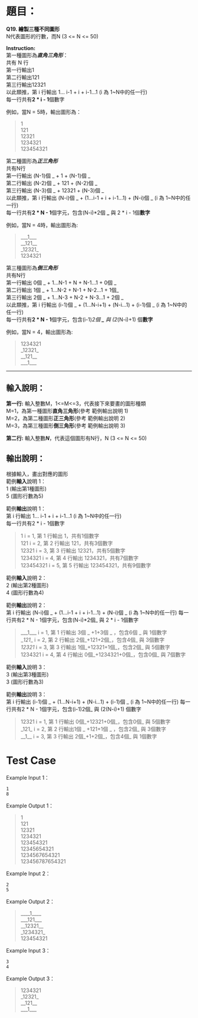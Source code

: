 # 題目：
**Q19. 繪製三種不同圖形**  
N代表圖形的行數，而N (3 <= N <= 50)  

**Instruction:**  
第一種圖形為***直角三角形***：  
共有 N 行  
第一行輸出1  
第二行輸出121  
第三行輸出12321  
以此類推，第 i 行輸出 1… i-1 + i + i-1…1 (i 為 1~N中的任一行)  
每一行共有**2 * i - 1**個數字  

例如，當N = 5時，輸出圖形為：  
>1  
121  
12321  
1234321  
123454321  

第二種圖形為***正三角形***  
共有N行  
第一行輸出 (N-1)個 _ + 1 + (N-1)個 _  
第二行輸出 (N-2)個 _ + 121 + (N-2)個 _  
第三行輸出 (N-3)個 _ + 12321 + (N-3)個 _  
以此類推，第 i 行輸出 (N-i)個 _ + (1...i-1 + i + i-1…1) + (N-i)個 _ (i 為 1~N中的任一行)  
每一行共有**2 * N - 1**個字元，包含(N-i)*2個 **&#95;** 與 2 * i - 1個**數字**  

例如，當N = 4時，輸出圖形為:  
>&#95;&#95;&#95;1&#95;&#95;&#95;  
&#95;&#95;121&#95;&#95;   
&#95;12321&#95;    
1234321  

第三種圖形為***倒三角形***  
共有N行  
第一行輸出 0個 _ + 1...N-1 + N + N-1…1 + 0個 _  
第二行輸出 1個 _ + 1...N-2 + N-1 + N-2…1 + 1個_  
第三行輸出 2個 _ + 1...N-3 + N-2 + N-3…1 + 2個 _  
以此類推，第 i 行輸出 (i-1)個 _ + (1...N-i+1) + (N-i…1) + (i-1)個 _ (i 為 1~N中的任一行)  
每一行共有**2 * N - 1**個字元，包含(i-1)*2個 **_** 與 (2*(N-i)+1) 個**數字**  

例如，當N = 4，輸出圖形為:  
>1234321  
&#95;12321&#95;  
&#95;&#95;121&#95;&#95;  
&#95;&#95;&#95;1&#95;&#95;&#95;

--------------------------------------------------------------------------------------
## 輸入說明：  
**第一行:** 輸入整數M，1<=M<=3，代表接下來要畫的圖形種類  
M=1，為第一種圖形**直角三角形**(參考 範例輸出說明 1)  
M=2，為第二種圖形**正三角形**(參考 範例輸出說明 2)  
M=3，為第三種圖形**倒三角形**(參考 範例輸出說明 3)  

**第二行:** 輸入整數***N***，代表這個圖形有N行，N (3 <= N <= 50)  


## 輸出說明：  
根據輸入，畫出對應的圖形  
範例**輸入**說明 1：    
1 (輸出第1種圖形)  
5 (圖形行數為5)  

範例**輸出**說明 1：  
第 i 行輸出 1… i-1 + i + i-1…1 (i 為 1~N中的任一行)  
每一行共有2 * i - 1個數字  
>1 i = 1, 第 1 行輸出 1，共有1個數字  
121 i = 2, 第 2 行輸出 121，共有3個數字  
12321 i = 3, 第 3 行輸出 12321，共有5個數字  
1234321 i = 4, 第 4 行輸出 1234321，共有7個數字  
123454321 i = 5, 第 5 行輸出 123454321，共有9個數字  

範例**輸入**說明 2：  
2 (輸出第2種圖形)  
4 (圖形行數為4)  

範例**輸出**說明 2：  
第 i 行輸出 (N-i)個 _ + (1...i-1 + i + i-1…1) + (N-i)個 _ (i 為 1~N中的任一行) 每一行共有2 * N - 1個字元，包含(N-i)*2個_ 與 2 * i - 1個數字  
>&#95;&#95;&#95;1&#95;&#95;&#95; i = 1, 第 1 行輸出 3個 _ +1+3個 _ ，包含6個 _ 與 1個數字  
\__121__ i = 2, 第 2 行輸出 2個_+121+2個_，包含4個_ 與 3個數字  
_12321_ i = 3, 第 3 行輸出 1個_+12321+1個_，包含2個_ 與 5個數字  
1234321 i = 4, 第 4 行輸出 0個_+1234321+0個_，包含0個_ 與 7個數字  

範例**輸入**說明 3：  
3 (輸出第3種圖形)  
3 (圖形行數為3)  

範例**輸出**說明 3：  
第 i 行輸出 (i-1)個 _ + (1...N-i+1) + (N-i…1) + (i-1)個 _ (i 為 1~N中的任一行) 每一行共有2 * N - 1個字元，包含(i-1)2個_ 與 (2(N-i)+1) 個數字  
>12321 i = 1, 第 1 行輸出 0個_+12321+0個_，包含0個_ 與 5個數字  
&#95;121&#95; i = 2, 第 2 行輸出1個 _ +121+1個 _ ，包含2個_ 與 3個數字  
&#95;&#95;1&#95;&#95; i = 3, 第 3 行輸出 2個_+1+2個_，包含4個_ 與 1個數字  

# Test Case  
Example Input 1：  
```
1  
8  
```
Example Output 1：  
>1  
121  
12321  
1234321  
123454321  
12345654321  
1234567654321  
123456787654321  

Example Input 2：  
```
2  
5  
```

Example Output 2：  
>&#95;&#95;&#95;&#95;1&#95;&#95;&#95;&#95;    
&#95;&#95;&#95;121&#95;&#95;&#95;   
&#95;&#95;12321&#95;&#95;    
&#95;1234321&#95;  
123454321  

Example Input 3：  
```
3  
4  
```
Example Output 3：  
>1234321  
&#95;12321&#95;  
&#95;&#95;121&#95;&#95;  
&#95;&#95;&#95;1&#95;&#95;&#95;  


